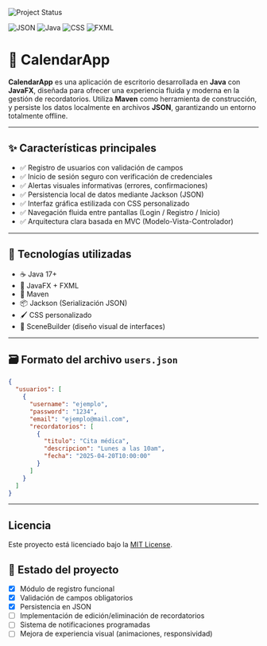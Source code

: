 ![Project Status](https://img.shields.io/badge/En%20desarrollo-%F0%9F%9A%A7-yellow)

![JSON](https://img.shields.io/badge/-JSON-000000?style=flat&logo=json&logoColor=white)
![Java](https://img.shields.io/badge/-Java-007396?style=flat&logo=java&logoColor=white)
![CSS](https://img.shields.io/badge/-CSS3-1572B6?style=flat&logo=css3)
![FXML](https://img.shields.io/badge/-FXML-14354C?style=flat&logo=java&logoColor=white)

# 📆 CalendarApp

**CalendarApp** es una aplicación de escritorio desarrollada en **Java** con **JavaFX**, diseñada para ofrecer una experiencia fluida y moderna en la gestión de recordatorios. Utiliza **Maven** como herramienta de construcción, y persiste los datos localmente en archivos **JSON**, garantizando un entorno totalmente offline.

---

## ✨ Características principales

- ✅ Registro de usuarios con validación de campos
- ✅ Inicio de sesión seguro con verificación de credenciales
- ✅ Alertas visuales informativas (errores, confirmaciones)
- ✅ Persistencia local de datos mediante Jackson (JSON)
- ✅ Interfaz gráfica estilizada con CSS personalizado
- ✅ Navegación fluida entre pantallas (Login / Registro / Inicio)
- ✅ Arquitectura clara basada en MVC (Modelo-Vista-Controlador)

---

## 🧪 Tecnologías utilizadas

- ☕ Java 17+
- 🎨 JavaFX + FXML
- 🧰 Maven
- 📦 Jackson (Serialización JSON)
- 🖌️ CSS personalizado
- 🧱 SceneBuilder (diseño visual de interfaces)

---

## 🗃️ Formato del archivo `users.json`

```json
{
  "usuarios": [
    {
      "username": "ejemplo",
      "password": "1234",
      "email": "ejemplo@mail.com",
      "recordatorios": [
        {
          "titulo": "Cita médica",
          "descripcion": "Lunes a las 10am",
          "fecha": "2025-04-20T10:00:00"
        }
      ]
    }
  ]
}

```

--- 
## Licencia
Este proyecto está licenciado bajo la [MIT License](LICENSE).


## 🚧 Estado del proyecto

- [x] Módulo de registro funcional  
- [x] Validación de campos obligatorios  
- [x] Persistencia en JSON  
- [ ] Implementación de edición/eliminación de recordatorios  
- [ ] Sistema de notificaciones programadas  
- [ ] Mejora de experiencia visual (animaciones, responsividad)

